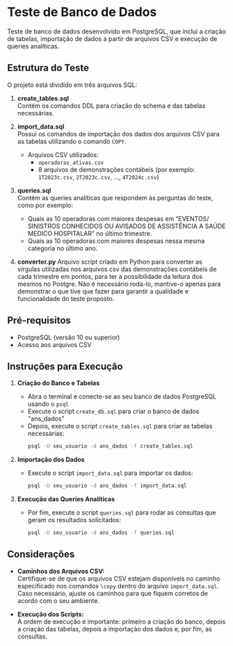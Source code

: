 # Teste de Banco de Dados 

Teste de banco de dados desenvolvido em PostgreSQL, que inclui a criação de tabelas, importação de dados a partir de arquivos CSV e execução de queries analíticas.

## Estrutura do Teste

O projeto está dividido em três arquivos SQL:

1. **create_tables.sql**  
   Contém os comandos DDL para criação do schema e das tabelas necessárias.

2. **import_data.sql**  
   Possui os comandos de importação dos dados dos arquivos CSV para as tabelas utilizando o comando `COPY`.  
   - Arquivos CSV utilizados:
     - `operadoras_ativas.csv`
     - 8 arquivos de demonstrações contábeis (por exemplo: `1T2023c.csv`, `2T2023c.csv`, ..., `4T2024c.csv`)

3. **queries.sql**  
   Contém as queries analíticas que respondem às perguntas do teste, como por exemplo:
   - Quais as 10 operadoras com maiores despesas em “EVENTOS/ SINISTROS CONHECIDOS OU AVISADOS DE ASSISTÊNCIA A SAÚDE MEDICO HOSPITALAR” no último trimestre.
   - Quais as 10 operadoras com maiores despesas nessa mesma categoria no último ano.

4. **converter.py**
   Arquivo script criado em Python para converter as vírgulas utilizadas nos arquivos csv das demonstrações contábeis de cada trimestre em pontos, para ter a possibilidade da leitura dos mesmos no Postgre. Não é necessário roda-lo, mantive-o apenas para demonstrar o que tive que fazer para garantir a qualidade e funcionalidade do teste proposto.

## Pré-requisitos

- PostgreSQL (versão 10 ou superior)
- Acesso aos arquivos CSV

## Instruções para Execução

1. **Criação do Banco e Tabelas**

   - Abra o terminal e conecte-se ao seu banco de dados PostgreSQL usando o `psql`
   - Execute o script `create_db.sql` para criar o banco de dados "ans_dados"
   - Depois, execute o script `create_tables.sql` para criar as tabelas necessárias:
     ```bash
     psql -U seu_usuario -d ans_dados -f create_tables.sql
     ```

2. **Importação dos Dados**

   - Execute o script `import_data.sql` para importar os dados:
     ```bash
     psql -U seu_usuario -d ans_dados -f import_data.sql
     ```

3. **Execução das Queries Analíticas**

   - Por fim, execute o script `queries.sql` para rodar as consultas que geram os resultados solicitados:
     ```bash
     psql -U seu_usuario -d ans_dados -f queries.sql
     ```

## Considerações

- **Caminhos dos Arquivos CSV:**  
  Certifique-se de que os arquivos CSV estejam disponíveis no caminho especificado nos comandos `\copy` dentro do arquivo `import_data.sql`. Caso necessário, ajuste os caminhos para que fiquem corretos de acordo com o seu ambiente.

- **Execução dos Scripts:**  
  A ordem de execução é importante: primeiro a criação do banco, depois a criação das tabelas, depois a importação dos dados e, por fim, as consultas.


